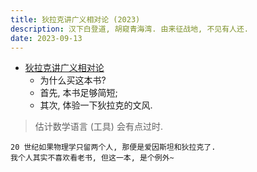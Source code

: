 ```yaml
---
title: 狄拉克讲广义相对论 (2023)
description: 汉下白登道, 胡窥青海湾. 由来征战地, 不见有人还.
date: 2023-09-13
---
```


- [狄拉克讲广义相对论](https://book.douban.com/subject/36415054/)
  - 为什么买这本书?
  - 首先, 本书足够简短;
  - 其次, 体验一下狄拉克的文风.

> 估计数学语言 (工具) 会有点过时.

```
20 世纪如果物理学只留两个人, 那便是爱因斯坦和狄拉克了.
我个人其实不喜欢看老书, 但这一本, 是个例外~
```

